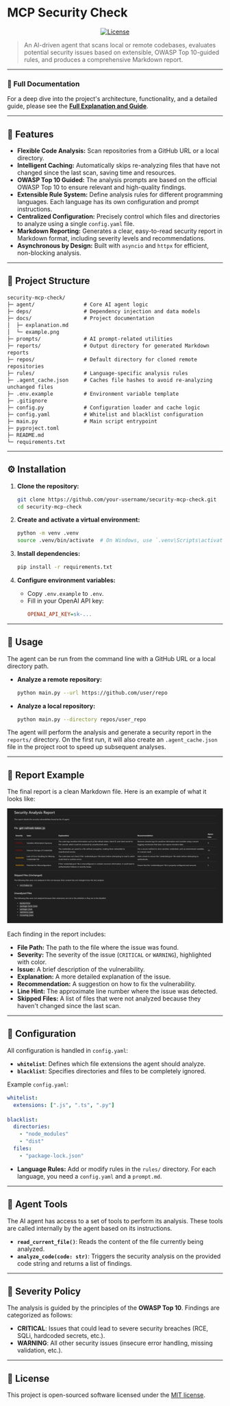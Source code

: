 # MCP Security Check

<p align="center">
<a href="https://opensource.org/license/MIT"><img src="https://img.shields.io/packagist/l/laravel/framework" alt="License"></a>
</p>

> An AI-driven agent that scans local or remote codebases, evaluates potential security issues based on extensible, OWASP Top 10-guided rules, and produces a comprehensive Markdown report.

---

### 📖 Full Documentation

For a deep dive into the project's architecture, functionality, and a detailed guide, please see the 
**[Full Explanation and Guide](./docs/explanation.md)**.

---

## 🎯 Features

- **Flexible Code Analysis:** Scan repositories from a GitHub URL or a local directory.
- **Intelligent Caching:** Automatically skips re-analyzing files that have not changed since the last scan, saving time and resources.
- **OWASP Top 10 Guided:** The analysis prompts are based on the official OWASP Top 10 to ensure relevant and high-quality findings.
- **Extensible Rule System:** Define analysis rules for different programming languages. Each language has its own configuration and prompt instructions.
- **Centralized Configuration:** Precisely control which files and directories to analyze using a single `config.yaml` file.
- **Markdown Reporting:** Generates a clear, easy-to-read security report in Markdown format, including severity levels and recommendations.
- **Asynchronous by Design:** Built with `asyncio` and `httpx` for efficient, non-blocking analysis.

---

## 📂 Project Structure

```
security-mcp-check/
├─ agent/                # Core AI agent logic
├─ deps/                 # Dependency injection and data models
├─ docs/                 # Project documentation
│  ├─ explanation.md
│  └─ example.png
├─ prompts/              # AI prompt-related utilities
├─ reports/              # Output directory for generated Markdown reports
├─ repos/                # Default directory for cloned remote repositories
├─ rules/                # Language-specific analysis rules
├─ .agent_cache.json     # Caches file hashes to avoid re-analyzing unchanged files
├─ .env.example          # Environment variable template
├─ .gitignore
├─ config.py             # Configuration loader and cache logic
├─ config.yaml           # Whitelist and blacklist configuration
├─ main.py               # Main script entrypoint
├─ pyproject.toml
├─ README.md
└─ requirements.txt
```

---

## ⚙️ Installation

1.  **Clone the repository:**
    ```bash
    git clone https://github.com/your-username/security-mcp-check.git
    cd security-mcp-check
    ```

2.  **Create and activate a virtual environment:**
    ```bash
    python -m venv .venv
    source .venv/bin/activate  # On Windows, use `.venv\Scripts\activate`
    ```

3.  **Install dependencies:**
    ```bash
    pip install -r requirements.txt
    ```

4.  **Configure environment variables:**
    -   Copy `.env.example` to `.env`.
    -   Fill in your OpenAI API key:
        ```ini
        OPENAI_API_KEY=sk-...
        ```

---

## 🚀 Usage

The agent can be run from the command line with a GitHub URL or a local directory path.

-   **Analyze a remote repository:**
    ```bash
    python main.py --url https://github.com/user/repo
    ```

-   **Analyze a local repository:**
    ```bash
    python main.py --directory repos/user_repo
    ```

The agent will perform the analysis and generate a security report in the `reports/` directory. On the first run, it will also create an `.agent_cache.json` file in the project root to speed up subsequent analyses.

---

## 📄 Report Example

The final report is a clean Markdown file. Here is an example of what it looks like:

![Security Report Example](./docs/example.png)

Each finding in the report includes:

-   **File Path:** The path to the file where the issue was found.
-   **Severity:** The severity of the issue (`CRITICAL` or `WARNING`), highlighted with color.
-   **Issue:** A brief description of the vulnerability.
-   **Explanation:** A more detailed explanation of the issue.
-   **Recommendation:** A suggestion on how to fix the vulnerability.
-   **Line Hint:** The approximate line number where the issue was detected.
-   **Skipped Files:** A list of files that were not analyzed because they haven't changed since the last scan.

---

## 🔧 Configuration

All configuration is handled in `config.yaml`:

-   **`whitelist`**: Defines which file extensions the agent should analyze.
-   **`blacklist`**: Specifies directories and files to be completely ignored.

Example `config.yaml`:
```yaml
whitelist:
  extensions: [".js", ".ts", ".py"]

blacklist:
  directories:
    - "node_modules"
    - "dist"
  files:
    - "package-lock.json"
```

-   **Language Rules:** Add or modify rules in the `rules/` directory. For each language, you need a `config.yaml` and a `prompt.md`.
---

## 🤖 Agent Tools

The AI agent has access to a set of tools to perform its analysis. These tools are called internally by the agent based on its instructions.

-   **`read_current_file()`**: Reads the content of the file currently being analyzed.
-   **`analyze_code(code: str)`**: Triggers the security analysis on the provided code string and returns a list of findings.
---

## 🔐 Severity Policy

The analysis is guided by the principles of the **OWASP Top 10**. Findings are categorized as follows:

-   **CRITICAL**: Issues that could lead to severe security breaches (RCE, SQLi, hardcoded secrets, etc.).
-   **WARNING**: All other security issues (insecure error handling, missing validation, etc.).

---

## 📄 License

This project is open-sourced software licensed under the [MIT license](https://opensource.org/licenses/MIT).